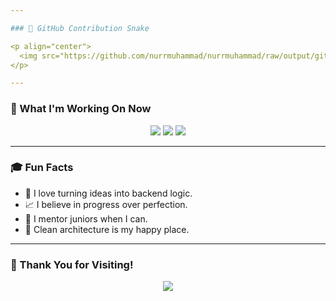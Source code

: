 ```yaml
---

### 🐍 GitHub Contribution Snake

<p align="center">
  <img src="https://github.com/nurrmuhammad/nurrmuhammad/raw/output/github-contribution-grid-snake.svg" />
</p>

---
```


### 📌 What I'm Working On Now

<p align="center">
  <img src="https://img.shields.io/badge/Building-KIX%20Telegram%20Bot-informational?style=for-the-badge&logo=telegram&logoColor=white&color=2CA5E0" />
  <img src="https://img.shields.io/badge/Exploring-FastAPI-informational?style=for-the-badge&logo=fastapi&logoColor=white&color=0F9D58" />
  <img src="https://img.shields.io/badge/Growing%20with-GitHub%20Community-informational?style=for-the-badge&logo=github&logoColor=white&color=333" />
</p>

---

### 🎓 Fun Facts

- 🌟 I love turning ideas into backend logic.
- 📈 I believe in progress over perfection.
- 💬 I mentor juniors when I can.
- 🧩 Clean architecture is my happy place.

---

### 🙌 Thank You for Visiting!

<p align="center">
  <img src="https://capsule-render.vercel.app/api?type=waving&color=gradient&height=100&section=footer"/>
</p>

